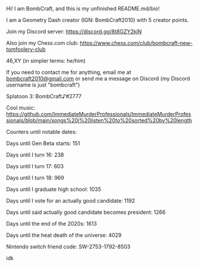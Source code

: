 Hi! I am BombCraft, and this is my unfinished README.md/bio!

I am a Geometry Dash creator (IGN: BombCraft2010) with 5 creator points.

Join my Discord server: https://discord.gg/8t8GZY2kjN

Also join my Chess.com club: https://www.chess.com/club/bombcraft-new-tomfoolery-club

46,XY (in simpler terms: he/him)

If you need to contact me for anything, email me at bombcraft2010@gmail.com or send me a message on Discord (my Discord username is just "bombcraft")

Splatoon 3: BombCraft♪#2777

Cool music: https://github.com/ImmediateMurderProfessionals/ImmediateMurderProfessionals/blob/main/songs%20i%20listen%20to%20sorted%20by%20length

Counters until notable dates:

Days until Gen Beta starts: 151

Days until I turn 16: 238

Days until I turn 17: 603

Days until I turn 18: 969

Days until I graduate high school: 1035

Days until I vote for an actually good candidate: 1192

Days until said actually good candidate becomes president: 1266

Days until the end of the 2020s: 1613

Days until the heat death of the universe: 4029


Nintendo switch friend code: SW-2753-1792-8503

idk
